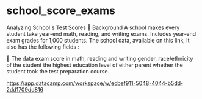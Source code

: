 # school_score_exams
Analyzing School´s Test Scores
📖 Background
A school makes every student take year-end math, reading, and writing exams. Includes year-end exam grades for 1,000 students. The school data, available on this link, It also has the following fields :

💾 The data
exam score in math, reading and writing
gender, race/ethnicity of the student
the highest education level of either parent
whether the student took the test preparation course.

https://app.datacamp.com/workspace/w/ecbef911-5048-4044-b5dd-2dd1709dd816

